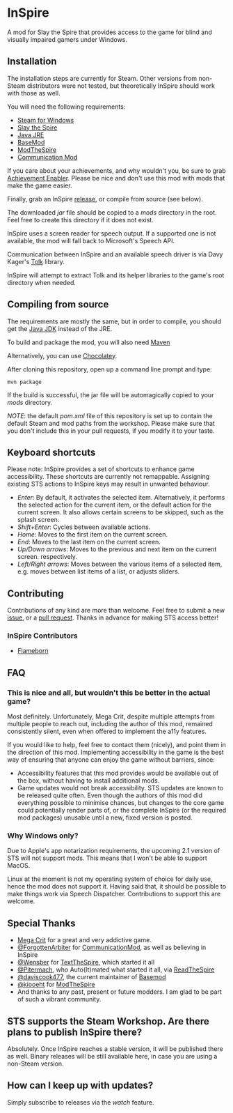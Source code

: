 # InSpire

A mod for Slay the Spire that provides access to the game for blind and visually impaired gamers under Windows.

## Installation

The installation steps are currently for Steam. Other versions from non-Steam distributors were not tested, but theoretically InSpire should work with those as well.

You will need the following requirements:

* [Steam for Windows](https://steamcdn-a.akamaihd.net/client/installer/SteamSetup.exe)
* [Slay the Spire](https://store.steampowered.com/app/646570/Slay_the_Spire/)
* [Java JRE](https://www.oracle.com/java/technologies/javase-jre8-downloads.html)
* [BaseMod](https://steamcommunity.com/workshop/filedetails/?id=1605833019)
* [ModTheSpire](https://steamcommunity.com/sharedfiles/filedetails/?id=1605060445)
* [Communication Mod](https://steamcommunity.com/sharedfiles/filedetails/?id=2131373661)

If you care about your achievements, and why wouldn't you, be sure to grab [Achievement Enabler](https://steamcommunity.com/sharedfiles/filedetails/?id=1692554109). Please be nice and don't use this mod with mods that make the game easier.

Finally, grab an InSpire [release](https://github.com/flameborn/InSpire/releases), or compile from source (see below).

The downloaded *jar* file should be copied to a *mods* directory in the root. Feel free to create this directory if it does not exist.

InSpire uses a screen reader for speech output. If a supported one is not available, the mod will fall back to Microsoft's Speech API.

Communication between InSpire and an available speech driver is via Davy Kager's [Tolk](https://github.com/dkager/tolk) library.

InSpire will attempt to extract Tolk and its helper libraries to the game's root directory when needed.

## Compiling from source

The requirements are mostly the same, but in order to compile, you should get the [Java JDK](https://www.oracle.com/java/technologies/javase-jdk14-downloads.html) instead of the JRE.

To build and package the mod, you will also need [Maven](https://maven.apache.org/download.cgi)

Alternatively, you can use [Chocolatey](https://chocolatey.org/install).

After cloning this repository, open up a command line prompt and type:

```
mvn package
```

If the build is successful, the jar file will be automagically copied to your *mods* directory.

*NOTE*: the default *pom.xml* file of this repository is set up to contain the default Steam and mod paths from the workshop. Please make sure that you don't include this in your pull requests, if you modify it to your taste.

## Keyboard shortcuts

Please note: InSpire provides a set of shortcuts to enhance game accessibility. These shortcuts are currently not remappable. Assigning existing STS actions to InSpire keys may result in unwanted behaviour.

* *Enter*: By default, it activates the selected item. Alternatively, it performs the selected action for the current item, or the default action for the current screen. It also allows certain screens to be skipped, such as the splash screen.
* *Shift+Enter*: Cycles between available actions.
* *Home*: Moves to the first item on the current screen.
* *End*: Moves to the last item on the current screen.
* *Up/Down arrows*: Moves to the previous and next item on the current screen. respectively.
* *Left/Right arrows*: Moves between the various items of a selected item, e.g. moves between list items of a list, or adjusts sliders.

## Contributing

Contributions of any kind are more than welcome. Feel free to submit a new [issue](https://github.com/flameborn/InSpire/issues/new), or a [pull request](https://github.com/flameborn/InSpire/pull/new). Thanks in advance for making STS access better!

### InSpire Contributors

* [Flameborn](https://github.com/flameborn)

## FAQ

### This is nice and all, but wouldn't this be better in the actual game?

Most definitely. Unfortunately, Mega Crit, despite multiple attempts from multiple people to reach out, including the author of this mod, remained consistently silent, even when offered to implement the a11y features.

If you would like to help, feel free to contact them (nicely), and point them in the direction of this mod. Implementing accessibility in the game is the best way of ensuring that anyone can enjoy the game without barriers, since:

* Accessibility features that this mod provides would be available out of the box, without having to install additional mods.
* Game updates would not break accessibility. STS updates are known to be released quite often. Even though the authors of this mod did everything possible to minimise chances, but changes to the core game could potentially render parts of, or the complete InSpire (or the required mod packages) unusable until a new, fixed version is posted.

### Why Windows only?

Due to Apple's app notarization requirements, the upcoming 2.1 version of STS will not support mods. This means that I won't be able to support MacOS.

Linux at the moment is not my operating system of choice for daily use, hence the mod does not support it. Having said that, it should be possible to make things work via Speech Dispatcher. Contributions to support this are welcome.

## Special Thanks

* [Mega Crit](https://www.megacrit.com/) for a great and very addictive game.
* [@ForgottenArbiter](https://github.com/ForgottenArbiter) for [CommunicationMod](https://github.com/ForgottenArbiter/CommunicationMod), as well as believing in InSpire
* [@Wensber](https://github.com/Wensber) for [TextTheSpire](https://github.com/Wensber/TextTheSpire), which started it all
* [@Pitermach](https://github.com/pitermach), who Auto(It)mated what started it all, via [ReadTheSpire](https://github.com/pitermach/readthespire)
* [@daviscook477](https://github.com/daviscook477), the current maintainer of [Basemod](https://github.com/daviscook477/BaseMod)
* [@kiooeht](https://github.com/kiooeht) for [ModTheSpire](https://github.com/kiooeht/ModTheSpire)
* And thanks to any past, present or future modders. I am glad to be part of such a vibrant community.

## STS supports the Steam Workshop. Are there plans to publish InSpire there?

Absolutely. Once InSpire reaches a stable version, it will be published there as well. Binary releases will be still available here, in case you are using a non-Steam version.

## How can I keep up with updates?

Simply subscribe to releases via the *watch* feature.